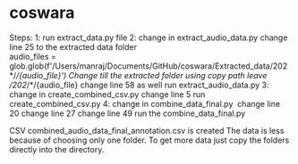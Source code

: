 # coswara
Steps: 1: 
	run extract_data.py file
2: 
	change in extract_audio_data.py
	change line 25 to the extracted data folder 	
 	audio_files = glob.glob(f'/Users/manraj/Documents/GitHub/coswara/Extracted_data/202*/*/{audio_file}')
	Change till the extracted folder using copy path leave /202*/*/{audio_file}
	change line 58 as well
	run extract_audio_data.py 3:
	change in create_combined_csv.py
	change line 5
	run create_combined_csv.py
4:
	change in combine_data_final.py 	change line 20
	change line 27
	change line 49
	run the combine_data_final.py

CSV combined_audio_data_final_annotation.csv is created The data is less because of choosing only one folder. To get more data just copy the folders directly into the directory.
